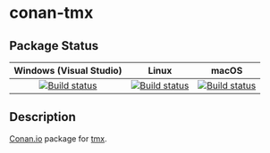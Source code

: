 # conan-tmx

## Package Status

| Windows (Visual Studio) | Linux | macOS |
|:-----------------------:|:-----:|:-----:|
|[![Build status](https://github.com/SpaceIm/conan-tmx/workflows/.github/workflows/windows.yml/badge.svg?branch=testing%2F1.4.0)](https://github.com/SpaceIm/conan-tmx/actions/workflows/windows.yml?query=branch%3Atesting%2F1.4.0)|[![Build status](https://github.com/SpaceIm/conan-tmx/workflows/.github/workflows/linux.yml/badge.svg?branch=testing%2F1.4.0)](https://github.com/SpaceIm/conan-tmx/actions/workflows/linux.yml?query=branch%3Atesting%2F1.4.0)|[![Build status](https://github.com/SpaceIm/conan-tmx/workflows/.github/workflows/macos.yml/badge.svg?branch=testing%2F1.4.0)](https://github.com/SpaceIm/conan-tmx/actions/workflows/macos.yml?query=branch%3Atesting%2F1.4.0)|

## Description

[Conan.io](https://conan.io) package for [tmx](https://github.com/baylej/tmx).
